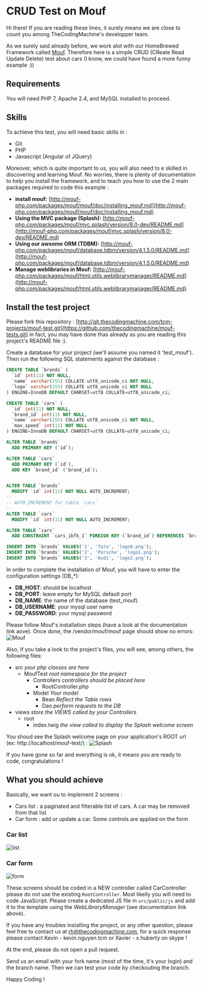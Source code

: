 # CRUD Test on Mouf

Hi there! If you are reading these lines, it surely means we are close to count you among TheCodingMachine's developper team.

As we surely said already before, we work alot with our HomeBrewed Framework called [Mouf](http://mouf-php.com/). Therefore here is a simple CRUD (CReate Read Update Delete) test about cars (I know, we could have found a  more funny example :))

## Requirements
You will need PHP 7, Apache 2.4, and MySQL installed to proceed.

## Skills
To achieve this test, you will need basic skills in :

* Git
* PHP
* Javascript (Angular of JQuery)

Moreover, which is quite important to us, you will also need to e skilled in discovering and learning Mouf. No worries, there is plenty of documentation to help you install the framework, and to teach you how to use the 2 main packages required to code this example : 
* **install mouf:** [http://mouf-php.com/packages/mouf/mouf/doc/installing_mouf.md](http://mouf-php.com/packages/mouf/mouf/doc/installing_mouf.md)
*  **Using the MVC package (Splash):** [http://mouf-php.com/packages/mouf/mvc.splash/version/8.0-dev/README.md](http://mouf-php.com/packages/mouf/mvc.splash/version/8.0-dev/README.md)
*  **Using our awsome ORM (TDBM):** [http://mouf-php.com/packages/mouf/database.tdbm/version/4.1.5.0/README.md](http://mouf-php.com/packages/mouf/database.tdbm/version/4.1.5.0/README.md)
*  **Manage weblibraries in Mouf:** [http://mouf-php.com/packages/mouf/html.utils.weblibrarymanager/README.md](http://mouf-php.com/packages/mouf/html.utils.weblibrarymanager/README.md)

## Install the test project
Please fork this repository : [http://git.thecodingmachine.com/tcm-projects/mouf-test.git](https://github.com/thecodingmachine/mouf-tests.git) in fact, you may have done thas already as you are reading this project's README file :).

Create a database for your project (we'll assume you named it 'test_mouf'). Then run the following SQL statements against the database :
```sql
CREATE TABLE `brands` (
  `id` int(11) NOT NULL,
  `name` varchar(255) COLLATE utf8_unicode_ci NOT NULL,
  `logo` varchar(255) COLLATE utf8_unicode_ci NOT NULL
) ENGINE=InnoDB DEFAULT CHARSET=utf8 COLLATE=utf8_unicode_ci;

CREATE TABLE `cars` (
  `id` int(11) NOT NULL,
  `brand_id` int(11) NOT NULL,
  `name` varchar(255) COLLATE utf8_unicode_ci NOT NULL,
  `max_speed` int(11) NOT NULL
) ENGINE=InnoDB DEFAULT CHARSET=utf8 COLLATE=utf8_unicode_ci;

ALTER TABLE `brands`
  ADD PRIMARY KEY (`id`);

ALTER TABLE `cars`
  ADD PRIMARY KEY (`id`),
  ADD KEY `brand_id` (`brand_id`);


ALTER TABLE `brands`
  MODIFY `id` int(11) NOT NULL AUTO_INCREMENT;
--
-- AUTO_INCREMENT for table `cars`
--
ALTER TABLE `cars`
  MODIFY `id` int(11) NOT NULL AUTO_INCREMENT;

ALTER TABLE `cars`
  ADD CONSTRAINT `cars_ibfk_1` FOREIGN KEY (`brand_id`) REFERENCES `brands` (`id`);

INSERT INTO `brands` VALUES('1', 'Tata', 'logo0.png');
INSERT INTO `brands` VALUES('2', 'Porsche', 'logo1.png');
INSERT INTO `brands` VALUES('3', 'Audi', 'logo2.png');
```

In order to complete the installation of Mouf, you will have to enter the configuration settings (DB_*):

* **DB_HOST**: should be localhost
* **DB_PORT**: leave empty for MySQL default port
* **DB_NAME**: the name of the database (test_mouf)
* **DB_USERNAME**: your mysql user name
* **DB_PASSWORD**: your mysql password

Please follow Mouf's installation steps (have a look at the documentation link aove). Once done, the /vendor/mouf/mouf page should show no errors:
![Mouf](https://raw.githubusercontent.com/thecodingmachine/mouf-tests/master/img/mouf-no-error.png)

Also, if you take a look to the project's files, you will see, among others, the following files:

* src *your php classes are here*
  * MoufTest *root namespace for the project* 
    * Controllers *controllers should be placed here*
      * RootController.php
    * Model *Your model*
      * Bean *Reflect the Table rows*
      * Dao *perform requests to the DB*
* views *store the VIEWS called by your Controllers*
  * root
    * index.twig *the view called to display the Splash welcome screen*

You shoud see the Splash welcome page on your application's ROOT url (ex: http://localhost/mouf-test/) :
![Splash](https://raw.githubusercontent.com/thecodingmachine/mouf-tests/master/img/splash-welcome.png)

If you have gone so far and everything is ok, it means you are ready to code, congratulations !

## What you should achieve
Basically, we want ou to implement 2 screens :
* Cars list : a paginated and filterable list of cars. A car may be removed from that list
* Car form : add or update a car. Some controls are applied on the form

### Car list
![list](https://raw.githubusercontent.com/thecodingmachine/mouf-tests/master/img/list.png)

### Car form
![form](https://raw.githubusercontent.com/thecodingmachine/mouf-tests/master/img/form.png)

These screens should be coded in a NEW controller called CarController please do not use the existing ```RootController```. Most likelly you will need to code JavaScript. Please create a dedicated JS file in ```src/public/js``` and add it to the template using the *WebLibraryManager* (see documentation link above).

If you have any troubles installing the project, or any other question, please feel free to contact us at rh@thecodingmachine.com, for a quick response please contact Kevin - kevin.nguyen.tcm or Xavier - x.huberty on skype !

At the end, please do not open a pull request.

Send us an email with your fork name (most of the time, it's your login) and the branch name.
Then we can test your code by checkouting the branch. 

Happy Coding !


